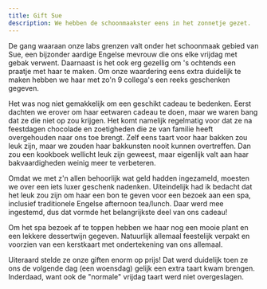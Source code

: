 ```yaml
---
title: Gift Sue
description: We hebben de schoonmaakster eens in het zonnetje gezet.
---
```

De gang waaraan onze labs grenzen valt onder het schoonmaak gebied van Sue, een bijzonder aardige Engelse mevrouw die ons elke vrijdag met gebak verwent. Daarnaast is het ook erg gezellig om 's ochtends een praatje met haar te maken. Om onze waardering eens extra duidelijk te maken hebben we haar met zo'n 9 collega's een reeks geschenken gegeven.

<a name="more"></a>

Het was nog niet gemakkelijk om een geschikt cadeau te bedenken. Eerst dachten we erover om haar eetwaren cadeau te doen, maar we waren bang dat ze die niet op zou krijgen. Het komt namelijk regelmatig voor dat ze na feestdagen chocolade en zoetigheden die ze van familie heeft overgehouden naar ons toe brengt. Zelf eens taart voor haar bakken zou leuk zijn, maar we zouden haar bakkunsten nooit kunnen overtreffen. Dan zou een kookboek wellicht leuk zijn geweest, maar eigenlijk valt aan haar bakvaardigheden weinig meer te verbeteren.

Omdat we met z'n allen behoorlijk wat geld hadden ingezameld, moesten we over een iets luxer geschenk nadenken. Uiteindelijk had ik bedacht dat het leuk zou zijn om haar een bon te geven voor een bezoek aan een spa, inclusief traditionele Engelse afternoon tea/lunch. Daar werd mee ingestemd, dus dat vormde het belangrijkste deel van ons cadeau!

Om het spa bezoek af te toppen hebben we haar nog een mooie plant en een lekkere dessertwijn gegeven. Natuurlijk allemaal feestelijk verpakt en voorzien van een kerstkaart met ondertekening van ons allemaal.

Uiteraard stelde ze onze giften enorm op prijs! Dat werd duidelijk toen ze ons de volgende dag (een woensdag) gelijk een extra taart kwam brengen. Inderdaad, want ook de "normale" vrijdag taart werd niet overgeslagen.